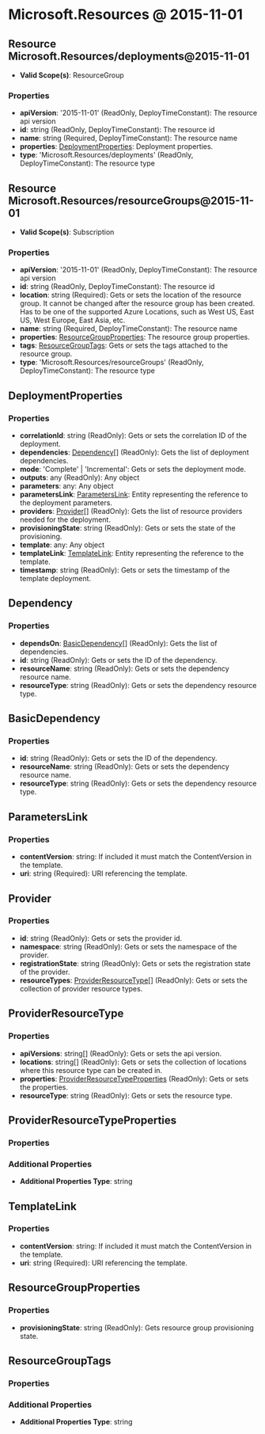 # Microsoft.Resources @ 2015-11-01

## Resource Microsoft.Resources/deployments@2015-11-01
* **Valid Scope(s)**: ResourceGroup
### Properties
* **apiVersion**: '2015-11-01' (ReadOnly, DeployTimeConstant): The resource api version
* **id**: string (ReadOnly, DeployTimeConstant): The resource id
* **name**: string (Required, DeployTimeConstant): The resource name
* **properties**: [DeploymentProperties](#deploymentproperties): Deployment properties.
* **type**: 'Microsoft.Resources/deployments' (ReadOnly, DeployTimeConstant): The resource type

## Resource Microsoft.Resources/resourceGroups@2015-11-01
* **Valid Scope(s)**: Subscription
### Properties
* **apiVersion**: '2015-11-01' (ReadOnly, DeployTimeConstant): The resource api version
* **id**: string (ReadOnly, DeployTimeConstant): The resource id
* **location**: string (Required): Gets or sets the location of the resource group. It cannot be changed after the resource group has been created. Has to be one of the supported Azure Locations, such as West US, East US, West Europe, East Asia, etc.
* **name**: string (Required, DeployTimeConstant): The resource name
* **properties**: [ResourceGroupProperties](#resourcegroupproperties): The resource group properties.
* **tags**: [ResourceGroupTags](#resourcegrouptags): Gets or sets the tags attached to the resource group.
* **type**: 'Microsoft.Resources/resourceGroups' (ReadOnly, DeployTimeConstant): The resource type

## DeploymentProperties
### Properties
* **correlationId**: string (ReadOnly): Gets or sets the correlation ID of the deployment.
* **dependencies**: [Dependency](#dependency)[] (ReadOnly): Gets the list of deployment dependencies.
* **mode**: 'Complete' | 'Incremental': Gets or sets the deployment mode.
* **outputs**: any (ReadOnly): Any object
* **parameters**: any: Any object
* **parametersLink**: [ParametersLink](#parameterslink): Entity representing the reference to the deployment parameters.
* **providers**: [Provider](#provider)[] (ReadOnly): Gets the list of resource providers needed for the deployment.
* **provisioningState**: string (ReadOnly): Gets or sets the state of the provisioning.
* **template**: any: Any object
* **templateLink**: [TemplateLink](#templatelink): Entity representing the reference to the template.
* **timestamp**: string (ReadOnly): Gets or sets the timestamp of the template deployment.

## Dependency
### Properties
* **dependsOn**: [BasicDependency](#basicdependency)[] (ReadOnly): Gets the list of dependencies.
* **id**: string (ReadOnly): Gets or sets the ID of the dependency.
* **resourceName**: string (ReadOnly): Gets or sets the dependency resource name.
* **resourceType**: string (ReadOnly): Gets or sets the dependency resource type.

## BasicDependency
### Properties
* **id**: string (ReadOnly): Gets or sets the ID of the dependency.
* **resourceName**: string (ReadOnly): Gets or sets the dependency resource name.
* **resourceType**: string (ReadOnly): Gets or sets the dependency resource type.

## ParametersLink
### Properties
* **contentVersion**: string: If included it must match the ContentVersion in the template.
* **uri**: string (Required): URI referencing the template.

## Provider
### Properties
* **id**: string (ReadOnly): Gets or sets the provider id.
* **namespace**: string (ReadOnly): Gets or sets the namespace of the provider.
* **registrationState**: string (ReadOnly): Gets or sets the registration state of the provider.
* **resourceTypes**: [ProviderResourceType](#providerresourcetype)[] (ReadOnly): Gets or sets the collection of provider resource types.

## ProviderResourceType
### Properties
* **apiVersions**: string[] (ReadOnly): Gets or sets the api version.
* **locations**: string[] (ReadOnly): Gets or sets the collection of locations where this resource type can be created in.
* **properties**: [ProviderResourceTypeProperties](#providerresourcetypeproperties) (ReadOnly): Gets or sets the properties.
* **resourceType**: string (ReadOnly): Gets or sets the resource type.

## ProviderResourceTypeProperties
### Properties
### Additional Properties
* **Additional Properties Type**: string

## TemplateLink
### Properties
* **contentVersion**: string: If included it must match the ContentVersion in the template.
* **uri**: string (Required): URI referencing the template.

## ResourceGroupProperties
### Properties
* **provisioningState**: string (ReadOnly): Gets resource group provisioning state.

## ResourceGroupTags
### Properties
### Additional Properties
* **Additional Properties Type**: string

